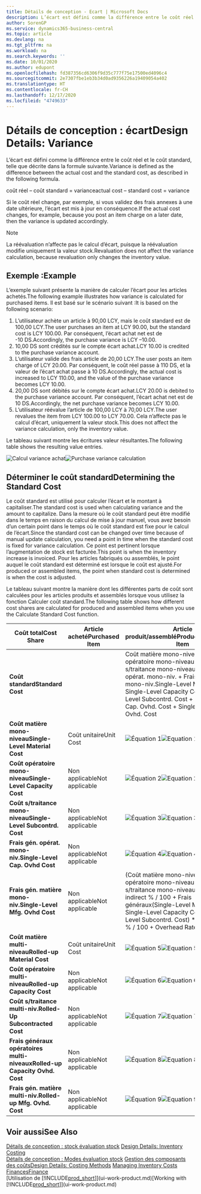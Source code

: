 ```yaml
---
title: Détails de conception - Ecart | Microsoft Docs
description: L’écart est défini comme la différence entre le coût réel et le coût standard, telle que décrite dans la formule suivante.
author: SorenGP
ms.service: dynamics365-business-central
ms.topic: article
ms.devlang: na
ms.tgt_pltfrm: na
ms.workload: na
ms.search.keywords: ''
ms.date: 10/01/2020
ms.author: edupont
ms.openlocfilehash: fd387356cd6306f9d35c777f75e17500ed4096c4
ms.sourcegitcommit: 2e7307fbe1eb3b34d0ad9356226a19409054a402
ms.translationtype: HT
ms.contentlocale: fr-CH
ms.lasthandoff: 12/17/2020
ms.locfileid: "4749633"
---
```

# <a name="design-details-variance"></a><span data-ttu-id="4bbf4-103">Détails de conception : écart</span><span class="sxs-lookup"><span data-stu-id="4bbf4-103">Design Details: Variance</span></span>
<span data-ttu-id="4bbf4-104">L’écart est défini comme la différence entre le coût réel et le coût standard, telle que décrite dans la formule suivante.</span><span class="sxs-lookup"><span data-stu-id="4bbf4-104">Variance is defined as the difference between the actual cost and the standard cost, as described in the following formula.</span></span>  

 <span data-ttu-id="4bbf4-105">coût réel – coût standard = variance</span><span class="sxs-lookup"><span data-stu-id="4bbf4-105">actual cost – standard cost = variance</span></span>  

 <span data-ttu-id="4bbf4-106">Si le coût réel change, par exemple, si vous validez des frais annexes à une date ultérieure, l’écart est mis à jour en conséquence.</span><span class="sxs-lookup"><span data-stu-id="4bbf4-106">If the actual cost changes, for example, because you post an item charge on a later date, then the variance is updated accordingly.</span></span>  

> [!NOTE]  
>  <span data-ttu-id="4bbf4-107">La réévaluation n’affecte pas le calcul d’écart, puisque la réévaluation modifie uniquement la valeur stock.</span><span class="sxs-lookup"><span data-stu-id="4bbf4-107">Revaluation does not affect the variance calculation, because revaluation only changes the inventory value.</span></span>  

## <a name="example"></a><span data-ttu-id="4bbf4-108">Exemple :</span><span class="sxs-lookup"><span data-stu-id="4bbf4-108">Example</span></span>  
 <span data-ttu-id="4bbf4-109">L’exemple suivant présente la manière de calculer l’écart pour les articles achetés.</span><span class="sxs-lookup"><span data-stu-id="4bbf4-109">The following example illustrates how variance is calculated for purchased items.</span></span> <span data-ttu-id="4bbf4-110">Il est basé sur le scénario suivant :</span><span class="sxs-lookup"><span data-stu-id="4bbf4-110">It is based on the following scenario:</span></span>  

1.  <span data-ttu-id="4bbf4-111">L’utilisateur achète un article à 90,00 LCY, mais le coût standard est de 100,00 LCY.</span><span class="sxs-lookup"><span data-stu-id="4bbf4-111">The user purchases an item at LCY 90.00, but the standard cost is LCY 100.00.</span></span> <span data-ttu-id="4bbf4-112">Par conséquent, l’écart achat net est de -10 DS.</span><span class="sxs-lookup"><span data-stu-id="4bbf4-112">Accordingly, the purchase variance is LCY –10.00.</span></span>  
2.  <span data-ttu-id="4bbf4-113">10,00 DS sont crédités sur le compte écart achat.</span><span class="sxs-lookup"><span data-stu-id="4bbf4-113">LCY 10.00 is credited to the purchase variance account.</span></span>  
3.  <span data-ttu-id="4bbf4-114">L’utilisateur valide des frais article de 20,00 LCY.</span><span class="sxs-lookup"><span data-stu-id="4bbf4-114">The user posts an item charge of LCY 20.00.</span></span> <span data-ttu-id="4bbf4-115">Par conséquent, le coût réel passe à 110 DS, et la valeur de l’écart achat passe à 10 DS.</span><span class="sxs-lookup"><span data-stu-id="4bbf4-115">Accordingly, the actual cost is increased to LCY 110.00, and the value of the purchase variance becomes LCY 10.00.</span></span>  
4.  <span data-ttu-id="4bbf4-116">20,00 DS sont débités sur le compte écart achat.</span><span class="sxs-lookup"><span data-stu-id="4bbf4-116">LCY 20.00 is debited to the purchase variance account.</span></span> <span data-ttu-id="4bbf4-117">Par conséquent, l’écart achat net est de 10 DS.</span><span class="sxs-lookup"><span data-stu-id="4bbf4-117">Accordingly, the net purchase variance becomes LCY 10.00.</span></span>  
5.  <span data-ttu-id="4bbf4-118">L’utilisateur réévalue l’article de 100,00 LCY à 70,00 LCY.</span><span class="sxs-lookup"><span data-stu-id="4bbf4-118">The user revalues the item from LCY 100.00 to LCY 70.00.</span></span> <span data-ttu-id="4bbf4-119">Cela n’affecte pas le calcul d’écart, uniquement la valeur stock.</span><span class="sxs-lookup"><span data-stu-id="4bbf4-119">This does not affect the variance calculation, only the inventory value.</span></span>  

 <span data-ttu-id="4bbf4-120">Le tableau suivant montre les écritures valeur résultantes.</span><span class="sxs-lookup"><span data-stu-id="4bbf4-120">The following table shows the resulting value entries.</span></span>  

 <span data-ttu-id="4bbf4-121">![Calcul variance achat](media/design_details_inventory_costing_11_purchase_variance.png "Calcul variance achat")</span><span class="sxs-lookup"><span data-stu-id="4bbf4-121">![Purchase variance calculation](media/design_details_inventory_costing_11_purchase_variance.png "Purchase variance calculation")</span></span>  

## <a name="determining-the-standard-cost"></a><span data-ttu-id="4bbf4-122">Déterminer le coût standard</span><span class="sxs-lookup"><span data-stu-id="4bbf4-122">Determining the Standard Cost</span></span>  
 <span data-ttu-id="4bbf4-123">Le coût standard est utilisé pour calculer l’écart et le montant à capitaliser.</span><span class="sxs-lookup"><span data-stu-id="4bbf4-123">The standard cost is used when calculating variance and the amount to capitalize.</span></span> <span data-ttu-id="4bbf4-124">Dans la mesure où le coût standard peut être modifié dans le temps en raison du calcul de mise à jour manuel, vous avez besoin d’un certain point dans le temps où le coût standard est fixe pour le calcul de l’écart.</span><span class="sxs-lookup"><span data-stu-id="4bbf4-124">Since the standard cost can be changed over time because of manual update calculation, you need a point in time when the standard cost is fixed for variance calculation.</span></span> <span data-ttu-id="4bbf4-125">Ce point est pertinent lorsque l’augmentation de stock est facturée.</span><span class="sxs-lookup"><span data-stu-id="4bbf4-125">This point is when the inventory increase is invoiced.</span></span> <span data-ttu-id="4bbf4-126">Pour les articles fabriqués ou assemblés, le point auquel le coût standard est déterminé est lorsque le coût est ajusté.</span><span class="sxs-lookup"><span data-stu-id="4bbf4-126">For produced or assembled items, the point when standard cost is determined is when the cost is adjusted.</span></span>  

 <span data-ttu-id="4bbf4-127">Le tableau suivant montre la manière dont les différentes parts de coût sont calculées pour les articles produits et assemblés lorsque vous utilisez la fonction Calculer coût standard.</span><span class="sxs-lookup"><span data-stu-id="4bbf4-127">The following table shows how different cost shares are calculated for produced and assembled items when you use the Calculate Standard Cost function.</span></span>  

|<span data-ttu-id="4bbf4-128">Coût total</span><span class="sxs-lookup"><span data-stu-id="4bbf4-128">Cost Share</span></span>|<span data-ttu-id="4bbf4-129">Article acheté</span><span class="sxs-lookup"><span data-stu-id="4bbf4-129">Purchased Item</span></span>|<span data-ttu-id="4bbf4-130">Article produit/assemblé</span><span class="sxs-lookup"><span data-stu-id="4bbf4-130">Produced/Assembled Item</span></span>|  
|----------------|--------------------|------------------------------|  
|<span data-ttu-id="4bbf4-131">**Coût standard**</span><span class="sxs-lookup"><span data-stu-id="4bbf4-131">**Standard Cost**</span></span>||<span data-ttu-id="4bbf4-132">Coût matière mono-niveau + Coût opératoire mono-niveau + Coût s/traitance mono-niveau + Frais gén. opérat. mono-niv. + Frais gén. matière mono-niv.</span><span class="sxs-lookup"><span data-stu-id="4bbf4-132">Single-Level Material Cost + Single-Level Capacity Cost + Single-Level Subcontrd. Cost + Single-Level Cap. Ovhd. Cost + Single-Level Mfg. Ovhd. Cost</span></span>|  
|<span data-ttu-id="4bbf4-133">**Coût matière mono-niveau**</span><span class="sxs-lookup"><span data-stu-id="4bbf4-133">**Single-Level Material Cost**</span></span>|<span data-ttu-id="4bbf4-134">Coût unitaire</span><span class="sxs-lookup"><span data-stu-id="4bbf4-134">Unit Cost</span></span>|<span data-ttu-id="4bbf4-135">![Équation 1](media/design_details_inventory_costing_11_equation_1.png "Équation 1")</span><span class="sxs-lookup"><span data-stu-id="4bbf4-135">![Equation 1](media/design_details_inventory_costing_11_equation_1.png "Equation 1")</span></span>|  
|<span data-ttu-id="4bbf4-136">**Coût opératoire mono-niveau**</span><span class="sxs-lookup"><span data-stu-id="4bbf4-136">**Single-Level Capacity Cost**</span></span>|<span data-ttu-id="4bbf4-137">Non applicable</span><span class="sxs-lookup"><span data-stu-id="4bbf4-137">Not applicable</span></span>|<span data-ttu-id="4bbf4-138">![Équation 2](media/design_details_inventory_costing_11_equation_2.png "Équation 2")</span><span class="sxs-lookup"><span data-stu-id="4bbf4-138">![Equation 2](media/design_details_inventory_costing_11_equation_2.png "Equation 2")</span></span>|  
|<span data-ttu-id="4bbf4-139">**Coût s/traitance mono-niveau**</span><span class="sxs-lookup"><span data-stu-id="4bbf4-139">**Single-Level Subcontrd. Cost**</span></span>|<span data-ttu-id="4bbf4-140">Non applicable</span><span class="sxs-lookup"><span data-stu-id="4bbf4-140">Not applicable</span></span>|<span data-ttu-id="4bbf4-141">![Équation 3](media/design_details_inventory_costing_11_equation_3.png "Équation 3")</span><span class="sxs-lookup"><span data-stu-id="4bbf4-141">![Equation 3](media/design_details_inventory_costing_11_equation_3.png "Equation 3")</span></span>|  
|<span data-ttu-id="4bbf4-142">**Frais gén. opérat. mono-niv.**</span><span class="sxs-lookup"><span data-stu-id="4bbf4-142">**Single-Level Cap. Ovhd Cost**</span></span>|<span data-ttu-id="4bbf4-143">Non applicable</span><span class="sxs-lookup"><span data-stu-id="4bbf4-143">Not applicable</span></span>|<span data-ttu-id="4bbf4-144">![Équation 4](media/design_details_inventory_costing_11_equation_4.png "Équation 4")</span><span class="sxs-lookup"><span data-stu-id="4bbf4-144">![Equation 4](media/design_details_inventory_costing_11_equation_4.png "Equation 4")</span></span>|  
|<span data-ttu-id="4bbf4-145">**Frais gén. matière mono-niv.**</span><span class="sxs-lookup"><span data-stu-id="4bbf4-145">**Single-Level Mfg. Ovhd Cost**</span></span>|<span data-ttu-id="4bbf4-146">Non applicable</span><span class="sxs-lookup"><span data-stu-id="4bbf4-146">Not applicable</span></span>|<span data-ttu-id="4bbf4-147">(Coût matière mono-niveau + Coût opératoire mono-niveau + Coût s/traitance mono-niveau) \* Coût indirect % / 100 + Frais généraux</span><span class="sxs-lookup"><span data-stu-id="4bbf4-147">(Single-Level Material Cost + Single-Level Capacity Cost + Single-Level Subcontrd. Cost) \* Indirect Cost % / 100 + Overhead Rate</span></span>|  
|<span data-ttu-id="4bbf4-148">**Coût matière multi-niveau**</span><span class="sxs-lookup"><span data-stu-id="4bbf4-148">**Rolled-up Material Cost**</span></span>|<span data-ttu-id="4bbf4-149">Coût unitaire</span><span class="sxs-lookup"><span data-stu-id="4bbf4-149">Unit Cost</span></span>|<span data-ttu-id="4bbf4-150">![Équation 5](media/design_details_inventory_costing_11_equation_5.png "Équation 5")</span><span class="sxs-lookup"><span data-stu-id="4bbf4-150">![Equation 5](media/design_details_inventory_costing_11_equation_5.png "Equation 5")</span></span>|  
|<span data-ttu-id="4bbf4-151">**Coût opératoire multi-niveau**</span><span class="sxs-lookup"><span data-stu-id="4bbf4-151">**Rolled-up Capacity Cost**</span></span>|<span data-ttu-id="4bbf4-152">Non applicable</span><span class="sxs-lookup"><span data-stu-id="4bbf4-152">Not applicable</span></span>|<span data-ttu-id="4bbf4-153">![Équation 6](media/design_details_inventory_costing_11_equation_6.png "Équation 6")</span><span class="sxs-lookup"><span data-stu-id="4bbf4-153">![Equation 6](media/design_details_inventory_costing_11_equation_6.png "Equation 6")</span></span>|  
|<span data-ttu-id="4bbf4-154">**Coût s/traitance multi-niv.**</span><span class="sxs-lookup"><span data-stu-id="4bbf4-154">**Rolled-Up Subcontracted Cost**</span></span>|<span data-ttu-id="4bbf4-155">Non applicable</span><span class="sxs-lookup"><span data-stu-id="4bbf4-155">Not applicable</span></span>|<span data-ttu-id="4bbf4-156">![Équation 7](media/design_details_inventory_costing_11_equation_7.png "Équation 7")</span><span class="sxs-lookup"><span data-stu-id="4bbf4-156">![Equation 7](media/design_details_inventory_costing_11_equation_7.png "Equation 7")</span></span>|  
|<span data-ttu-id="4bbf4-157">**Frais généraux opératoires multi-niveaux**</span><span class="sxs-lookup"><span data-stu-id="4bbf4-157">**Rolled-up Capacity Ovhd. Cost**</span></span>|<span data-ttu-id="4bbf4-158">Non applicable</span><span class="sxs-lookup"><span data-stu-id="4bbf4-158">Not applicable</span></span>|<span data-ttu-id="4bbf4-159">![Équation 8](media/design_details_inventory_costing_11_equation_8.png "Équation 8")</span><span class="sxs-lookup"><span data-stu-id="4bbf4-159">![Equation 8](media/design_details_inventory_costing_11_equation_8.png "Equation 8")</span></span>|  
|<span data-ttu-id="4bbf4-160">**Frais gén. matière multi-niv.**</span><span class="sxs-lookup"><span data-stu-id="4bbf4-160">**Rolled-up Mfg. Ovhd. Cost**</span></span>|<span data-ttu-id="4bbf4-161">Non applicable</span><span class="sxs-lookup"><span data-stu-id="4bbf4-161">Not applicable</span></span>|<span data-ttu-id="4bbf4-162">![Équation 9](media/design_details_inventory_costing_11_equation_9.png "Équation 9")</span><span class="sxs-lookup"><span data-stu-id="4bbf4-162">![Equation 9](media/design_details_inventory_costing_11_equation_9.png "Equation 9")</span></span>|  

## <a name="see-also"></a><span data-ttu-id="4bbf4-163">Voir aussi</span><span class="sxs-lookup"><span data-stu-id="4bbf4-163">See Also</span></span>  
 <span data-ttu-id="4bbf4-164">[Détails de conception : stock évaluation stock](design-details-inventory-costing.md) </span><span class="sxs-lookup"><span data-stu-id="4bbf4-164">[Design Details: Inventory Costing](design-details-inventory-costing.md) </span></span>  
 <span data-ttu-id="4bbf4-165">[Détails de conception : Modes évaluation stock](design-details-costing-methods.md) [Gestion des composants des coûts](finance-manage-inventory-costs.md)</span><span class="sxs-lookup"><span data-stu-id="4bbf4-165">[Design Details: Costing Methods](design-details-costing-methods.md) [Managing Inventory Costs](finance-manage-inventory-costs.md)</span></span>  
 [<span data-ttu-id="4bbf4-166">Finances</span><span class="sxs-lookup"><span data-stu-id="4bbf4-166">Finance</span></span>](finance.md)  
 <span data-ttu-id="4bbf4-167">[Utilisation de [!INCLUDE[prod_short](includes/prod_short.md)]](ui-work-product.md)</span><span class="sxs-lookup"><span data-stu-id="4bbf4-167">[Working with [!INCLUDE[prod_short](includes/prod_short.md)]](ui-work-product.md)</span></span>
